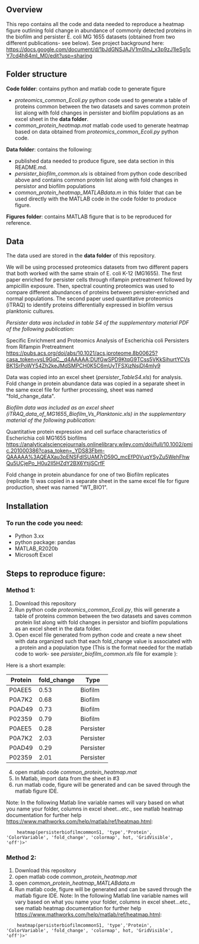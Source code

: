 ## Overview
This repo contains all the code and data needed to reproduce a heatmap figure outlining fold change in abundance of commonly detected proteins in the biofilm and persister E. coli MG 1655 datasets (obtained from two different publications- see below).
See project background here: https://docs.google.com/document/d/1bJdGNSJAJV1m0InJ_x3p9zJ1leSg1cY7cd4h84mI_M0/edit?usp=sharing


## Folder structure

**Code folder**: contains python and matlab code to generate figure
- *proteomics_common_Ecoli.py* python code used to generate a table of proteins common between the two datasets and saves common protein list along with fold changes in persister and biofilm populations as an excel sheet in the **data folder**.
- *common_protein_heatmap.mat* matlab code used to generate heatmap based on data obtained from *proteomics_common_Ecoli.py* python code.

**Data folder**: contains the following:
- published data needed to produce figure, see data section in this README.md.
- *persister_biofilm_common.xls* is obtained from python code described above and contains common protein list along with fold changes in persistor and biofilm populations
- *common_protein_heatmap_MATLABdata.m* in this folder that can be used directly with the MATLAB code in the code folder to produce figure.

**Figures folder**: contains MATLAB figure that is to be reproduced for reference.


## Data

The data used are stored in the **data folder** of this repository.

We will be using processed proteomics datasets from two different papers that both worked with the same strain of E. coli K-12 (MG1655). The first paper enriched for persister cells through rifampin pretreatment followed by ampicillin exposure. Then, spectral counting proteomics was used to compare different abundances of proteins between persister-enriched and normal populations.  The second paper used quantitative proteomics (iTRAQ) to identify proteins differentially expressed in biofilm versus planktonic cultures. 

_Persister data was included in table S4 of the supplementary material PDF of the following publication:_

Specific Enrichment and Proteomics Analysis of Escherichia coli Persisters from Rifampin Pretreatment 
https://pubs.acs.org/doi/abs/10.1021/acs.jproteome.8b00625?casa_token=vsL9GqC__d4AAAAA:DUfGwSPD9KtqG9TCss5VKkSihurtYCVsBK1SrPoWY54Zh2keJMdSMPCH0K5C6mUyTFSXjzNsjDl4mIy9

Data was copied into an excel sheet (*persister_TableS4.xls*) for analysis.
Fold change in protein abundance data was copied in a separate sheet in the same excel file for further processing, sheet was named "fold_change_data".


_Biofilm data was included as an excel sheet (*iTRAQ_data_of_MG1655_Biofilm_Vs_Planktonic.xls*) in the supplementary material of the following publication:_ 

Quantitative protein expression and cell surface characteristics of Escherichia coli MG1655 biofilms
https://analyticalsciencejournals.onlinelibrary.wiley.com/doi/full/10.1002/pmic.201000386?casa_token=_YDS83Fbm-QAAAAA%3AQEAXau3pENSFdISUAM7rD59O_mcEfP0VuqYSyZu5WehFhwQu5UCjePo_H0u2ll5HZdY2BX6YtjjSCrfF

Fold change in protein abundance for one of two Biofilm replicates (replicate 1) was copied in a separate sheet in the same excel file for figure production, sheet was named "WT_BIO1".


## Installation
### To run the code you need: 
- Python 3.xx
- python package: pandas
- MATLAB_R2020b
- Microsoft Excel

## Steps to reproduce figure:
### Method 1:
1) Download this repository
2) Run python code *proteomics_common_Ecoli.py*, this will generate a table of proteins common between the two datasets and saves common protein list along with fold changes in persistor and biofilm populations as an excel sheet in the data folder.
3) Open excel file generated from python code and create a new sheet with data organized such that each fold_change value is associated with a protein and a population type (This is the format needed for the matlab code to work- see *persister_biofilm_common.xls* file for example ):

Here is a short example:

| Protein | fold_change | Type |
| ------- | ----------- | ---- |
| P0AEE5 | 0.53 | Biofilm | 
| P0A7K2 | 0.68 | Biofilm |
| P0AD49 | 0.73 | Biofilm |
| P02359 | 0.79 | Biofilm |
| P0AEE5 | 0.28 | Persister |
| P0A7K2 | 2.03 | Persister |
| P0AD49 | 0.29 | Persister |
| P02359 | 2.01 | Persister |


4) open matlab code *common_protein_heatmap.mat*
5) In Matlab, import data from the sheet in #3
6) run matlab code, figure will be generated and can be saved through the matlab figure IDE.

Note: In the following Matlab line variable names will vary based on what you name your folder, columns in excel sheet...etc., see matlab heatmap documentation for further help https://www.mathworks.com/help/matlab/ref/heatmap.html: 
```
    heatmap(persisterbiofilmcommonS1, 'type','Protein', 'ColorVariable', 'fold_change', 'colormap', hot, 'GridVisible', 'off')>'
```




### Method 2:
1) Download this repository
2) open matlab code *common_protein_heatmap.mat*
3) open *common_protein_heatmap_MATLABdata.m*
4) Run matlab code, figure will be generated and can be saved through the matlab figure IDE.
Note: In the following Matlab line variable names will vary based on what you name your folder, columns in excel sheet...etc., see matlab heatmap documentation for further help https://www.mathworks.com/help/matlab/ref/heatmap.html: 
```
    heatmap(persisterbiofilmcommonS1, 'type','Protein', 'ColorVariable', 'fold_change', 'colormap', hot, 'GridVisible', 'off')>'
```










